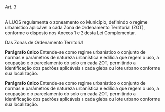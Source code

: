
###### Art. 3
A LUOS regulamenta o zoneamento do Município, definindo o regime urbanístico aplicável a cada Zona de Ordenamento Territorial (ZOT), conforme o disposto nos Anexos 1 e 2 desta Lei Complementar.

Das Zonas de Ordenamento Territorial

**Parágrafo único** Entende-se como regime urbanístico o conjunto de normas e parâmetros de natureza urbanística e edilícia que regem o uso, a ocupação e o parcelamento do solo em cada ZOT, permitindo a identificação dos padrões aplicáveis a cada gleba ou lote urbano conforme sua localização.

**Parágrafo único** Entende-se como regime urbanístico o conjunto de normas e parâmetros de natureza urbanística e edilícia que regem o uso, a ocupação e o parcelamento do solo em cada ZOT, permitindo a identificação dos padrões aplicáveis a cada gleba ou lote urbano conforme sua localização.
